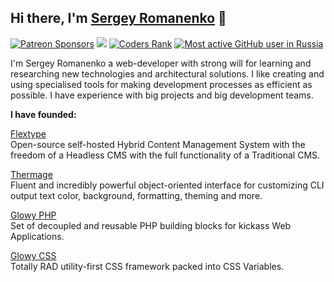 ## Hi there, I'm <a href="https://github.com/Awilum">Sergey Romanenko</a> 👋

<a href="https://www.patreon.com/awilum"><img alt="Patreon Sponsors" src="https://img.shields.io/static/v1?label=Sponsor&message=%E2%9D%A4&logo=Patreon&style=for-the-badge"></a>
<a href="https://twitter.com/AwilumIT"><img src="https://img.shields.io/twitter/follow/AwilumIT?style=for-the-badge&logo=twitter"></a>
<a href="https://profile.codersrank.io/user/awilum"><img alt="Coders Rank" src="https://img.shields.io/static/v1?label=CODERSRANK&message=profile&style=for-the-badge"></a>
<a href="https://committers.top/russia"><img alt="Most active GitHub user in Russia" src="https://img.shields.io/static/v1?label=Most active GitHub user&message=Russia&style=for-the-badge"></a>

I'm Sergey Romanenko a web-developer with strong will for learning and researching new technologies and architectural solutions. I like creating and using specialised tools for making development processes as efficient as possible. I have experience with big projects and big development teams.

**I have founded:**

[Flextype](https://github.com/flextype)  
Open-source self-hosted Hybrid Content Management System with the freedom of a Headless CMS with the full functionality of a Traditional CMS.

[Thermage](https://github.com/thermage)  
Fluent and incredibly powerful object-oriented interface for customizing CLI output text color, background, formatting, theming and more.

[Glowy PHP](https://github.com/glowyphp)  
Set of decoupled and reusable PHP building blocks for kickass Web Applications. 

[Glowy CSS](https://github.com/glowycss)  
Totally RAD utility-first CSS framework packed into CSS Variables.
